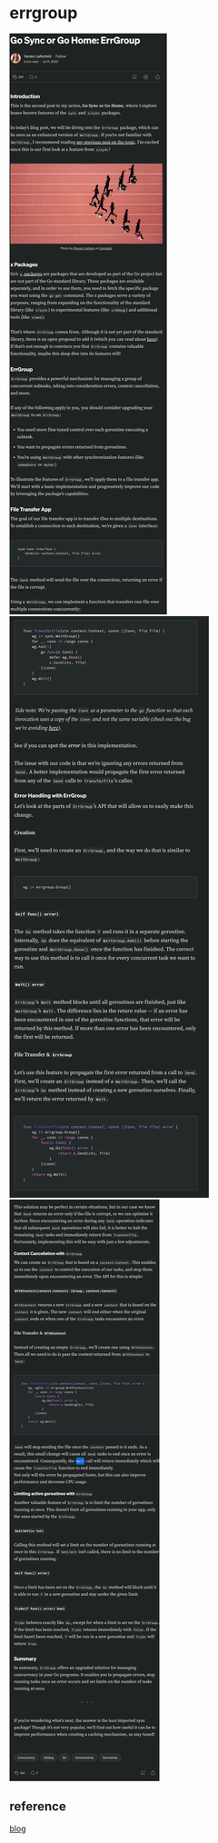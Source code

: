 # errgroup

![51](/Image/golang/51.png)
![52](/Image/golang/52.png)
![53](/Image/golang/53.png)

## reference

[blog](https://medium.com/@yardenlaif/go-sync-or-go-home-errgroup-f91a0ee72d3f)